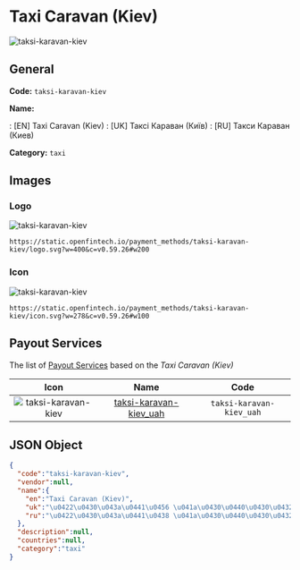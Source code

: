 
# Taxi Caravan (Kiev) 
![taksi-karavan-kiev](https://static.openfintech.io/payment_methods/taksi-karavan-kiev/logo.svg?w=400&c=v0.59.26#w200)  

## General 
**Code:** `taksi-karavan-kiev` 
 
**Name:** 
 
:	[EN] Taxi Caravan (Kiev) 
:	[UK] Таксі Караван (Київ) 
:	[RU] Такси Караван (Киев) 
 
**Category:** `taxi` 
 

## Images 

### Logo 
![taksi-karavan-kiev](https://static.openfintech.io/payment_methods/taksi-karavan-kiev/logo.svg?w=400&c=v0.59.26#w200)  

```
https://static.openfintech.io/payment_methods/taksi-karavan-kiev/logo.svg?w=400&c=v0.59.26#w200
```  

### Icon 
![taksi-karavan-kiev](https://static.openfintech.io/payment_methods/taksi-karavan-kiev/icon.svg?w=278&c=v0.59.26#w100)  

```
https://static.openfintech.io/payment_methods/taksi-karavan-kiev/icon.svg?w=278&c=v0.59.26#w100
```  

## Payout Services 
 
The list of [Payout Services](/payout-services/) based on the _Taxi Caravan (Kiev)_ 

|Icon|Name|Code| 
|:---:|:---:|:---:| 
|![taksi-karavan-kiev](https://static.openfintech.io/payout_methods/taksi-karavan-kiev/icon.svg?w=278&c=v0.59.26#w40) |[taksi-karavan-kiev_uah](/payout-services/taksi-karavan-kiev_uah/)|`taksi-karavan-kiev_uah`| 
 

## JSON Object 

```json
{
  "code":"taksi-karavan-kiev",
  "vendor":null,
  "name":{
    "en":"Taxi Caravan (Kiev)",
    "uk":"\u0422\u0430\u043a\u0441\u0456 \u041a\u0430\u0440\u0430\u0432\u0430\u043d (\u041a\u0438\u0457\u0432)",
    "ru":"\u0422\u0430\u043a\u0441\u0438 \u041a\u0430\u0440\u0430\u0432\u0430\u043d (\u041a\u0438\u0435\u0432)"
  },
  "description":null,
  "countries":null,
  "category":"taxi"
}
```  
